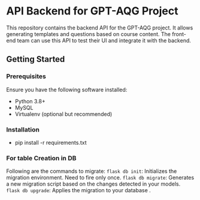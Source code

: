 # API Backend for GPT-AQG Project

This repository contains the backend API for the GPT-AQG project. It allows generating templates and questions based on course content. The front-end team can use this API to test their UI and integrate it with the backend.

## Getting Started

### Prerequisites

Ensure you have the following software installed:
- Python 3.8+
- MySQL
- Virtualenv (optional but recommended)

### Installation

- pip install -r requirements.txt

### For table Creation in DB
Following are the commands to migrate:
`flask db init`: Initializes the migration environment. Need to fire only once.
`flask db migrate`: Generates a new migration script based on the changes detected in your models.
`flask db upgrade`: Applies the migration to your database .